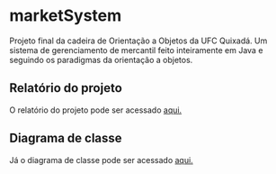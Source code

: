 # marketSystem
Projeto final da cadeira de Orientação a Objetos da UFC Quixadá. Um sistema de gerenciamento de mercantil feito inteiramente em Java e seguindo os paradigmas da orientação a objetos.

## Relatório do projeto
O relatório do projeto pode ser acessado 
<a href="https://docs.google.com/document/d/16IvPG3_uiXmiCXjr5OYtkpIPZhhwZ3qUBROUx_hdYxM/edit" target="_blank">
  aqui.
</a>

## Diagrama de classe
Já o diagrama de classe pode ser acessado <a href="https://raw.githubusercontent.com/gufernandess/marketSystem/main/assets/Main.png" target="_blank">aqui.</a>
